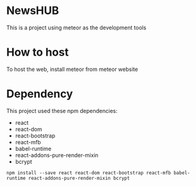 # NewsHUB
This is a project using meteor as the development tools 

# How to host
To host the web, install meteor from meteor website

# Dependency
This project used these npm dependencies:
  - react
  - react-dom
  - react-bootstrap
  - react-mfb
  - babel-runtime
  - react-addons-pure-render-mixin
  - bcrypt
  
```
npm install --save react react-dom react-bootstrap react-mfb babel-runtime react-addons-pure-render-mixin bcrypt
```

